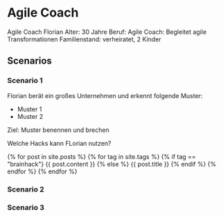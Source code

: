 # Agile Coach

Agile Coach Florian
Alter: 30 Jahre
Beruf: Agile Coach: Begleitet agile Transformationen
Familienstand: verheiratet, 2 Kinder

## Scenarios

### Scenario 1
Florian berät ein großes Unternehmen und erkennt folgende Muster:
- Muster 1
- Muster 2

Ziel: Muster benennen und brechen

Welche Hacks kann FLorian nutzen?

{% for post in site.posts %}
  {% for tag in site.tags %}
    {% if tag == "brainhack"}
      {{ post.content }}
    {% else %}
      {{ post.title }}
    {% endif %}
  {% endfor %}
{% endfor %}


### Scenario 2

### Scenario 3

